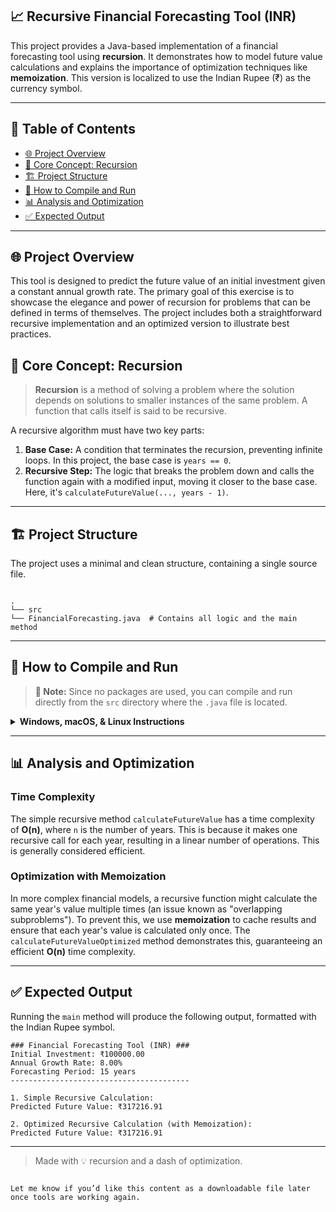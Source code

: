 
## 📈 Recursive Financial Forecasting Tool (INR)

This project provides a Java-based implementation of a financial forecasting tool using **recursion**. It demonstrates how to model future value calculations and explains the importance of optimization techniques like **memoization**. This version is localized to use the Indian Rupee (₹) as the currency symbol.

---

## 📂 Table of Contents

- [🌐 Project Overview](#-project-overview)
- [🧠 Core Concept: Recursion](#-core-concept-recursion)
- [🏗️ Project Structure](#️-project-structure)
- [🚀 How to Compile and Run](#-how-to-compile-and-run)
- [📊 Analysis and Optimization](#-analysis-and-optimization)
- [✅ Expected Output](#-expected-output)

---

## 🌐 Project Overview

This tool is designed to predict the future value of an initial investment given a constant annual growth rate. The primary goal of this exercise is to showcase the elegance and power of recursion for problems that can be defined in terms of themselves. The project includes both a straightforward recursive implementation and an optimized version to illustrate best practices.

## 🧠 Core Concept: Recursion

> **Recursion** is a method of solving a problem where the solution depends on solutions to smaller instances of the same problem. A function that calls itself is said to be recursive.

A recursive algorithm must have two key parts:
1. **Base Case:** A condition that terminates the recursion, preventing infinite loops. In this project, the base case is `years == 0`.
2. **Recursive Step:** The logic that breaks the problem down and calls the function again with a modified input, moving it closer to the base case. Here, it's `calculateFutureValue(..., years - 1)`.

---

## 🏗️ Project Structure

The project uses a minimal and clean structure, containing a single source file.

```

.
└── src
└── FinancialForecasting.java  # Contains all logic and the main method

````

---

## 🚀 How to Compile and Run

> **📌 Note:** Since no packages are used, you can compile and run directly from the `src` directory where the `.java` file is located.

<details>
<summary><strong>Windows, macOS, & Linux Instructions</strong></summary>

1. **Open your terminal** and navigate to this project's `src` directory.

```bash
cd /path/to/your/project/RecursiveFinancialForecasting/src
````

2. **Compile the `.java` source file.** This creates the `FinancialForecasting.class` file.

```bash
javac FinancialForecasting.java
```

3. **Run the application.** Use the `java` command followed by the class name.

```bash
java FinancialForecasting
```

</details>

---

## 📊 Analysis and Optimization

### Time Complexity

The simple recursive method `calculateFutureValue` has a time complexity of **O(n)**, where `n` is the number of years. This is because it makes one recursive call for each year, resulting in a linear number of operations. This is generally considered efficient.

### Optimization with Memoization

In more complex financial models, a recursive function might calculate the same year's value multiple times (an issue known as "overlapping subproblems"). To prevent this, we use **memoization** to cache results and ensure that each year's value is calculated only once. The `calculateFutureValueOptimized` method demonstrates this, guaranteeing an efficient **O(n)** time complexity.

---

## ✅ Expected Output

Running the `main` method will produce the following output, formatted with the Indian Rupee symbol.

```plaintext
### Financial Forecasting Tool (INR) ###
Initial Investment: ₹100000.00
Annual Growth Rate: 8.00%
Forecasting Period: 15 years
----------------------------------------

1. Simple Recursive Calculation:
Predicted Future Value: ₹317216.91

2. Optimized Recursive Calculation (with Memoization):
Predicted Future Value: ₹317216.91
```

---

> Made with 💡 recursion and a dash of optimization.

```

Let me know if you’d like this content as a downloadable file later once tools are working again.
```
